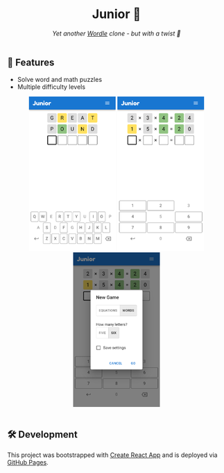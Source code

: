 <div align="center">
<h1>Junior 🧢</h1>
<em>Yet another <a href="https://en.wikipedia.org/wiki/Wordle" target="_blank">Wordle</a> clone - but with a twist 💃</em>
</div>

<br />

## 💫 Features

- Solve word and math puzzles
- Multiple difficulty levels

<div align="center" style="max-width: 700px">
    <img src="assets/words.png" alt="words" style="max-width: 200px"/>
    <img src="assets/numbers.png" alt="numbers" style="max-width: 200px"/>
    <img src="assets/new game.png" alt="new game" style="max-width: 200px"/>
</div>

<br />

## 🛠️ Development

This project was bootstrapped with [Create React App](https://github.com/facebook/create-react-app) and is deployed via [GitHub Pages](https://docs.github.com/en/pages).
